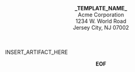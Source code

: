 <center>
<strong>_TEMPLATE_NAME_</strong><br>
Acme Corporation<br>
1234 W. World Road<br>
Jersey City, NJ 07002<br><br><br>
</center>


INSERT_ARTIFACT_HERE


<center><strong>EOF</strong></center>